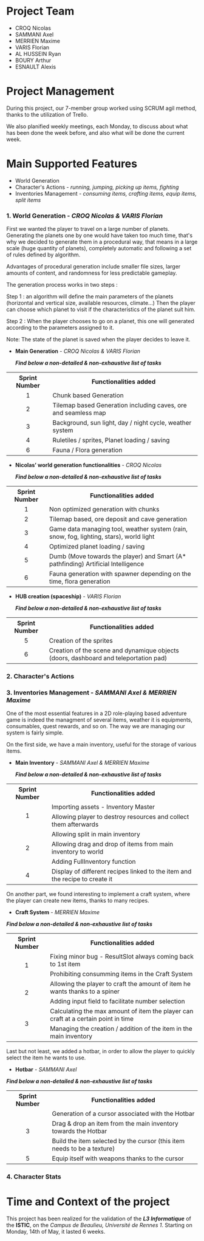 # Project Team
* CROQ Nicolas
* SAMMANI Axel
* MERRIEN Maxime
* VARIS Florian
* AL HUSSEIN Ryan
* BOURY Arthur
* ESNAULT Alexis

# Project Management
During this project, our 7-member group worked using SCRUM agil method, thanks to the utilization of Trello.

We also planified weekly meetings, each Monday, to discuss about what has been done the week before, and also what will be done the current week.

# Main Supported Features
* World Generation
* Character's Actions - *running, jumping, picking up items, fighting*
* Inventories Management - *consuming items, crafting items, equip items, split items*

### 1. World Generation - *CROQ Nicolas & VARIS Florian*

First we wanted the player to travel on a large number of planets. Generating the planets one by one would have taken too much time,
that's why we decided to generate them in a procedural way, that means in a large scale (huge quantity of planets),
completely automatic and following a set of rules defined by algorithm.

Advantages of procedural generation include smaller file sizes, larger amounts of content, and randomness for less predictable gameplay.

The generation process works in two steps :

Step 1 : an algorithm will define the main parameters of the planets (horizontal and vertical size, available resources, climate...)
Then the player can choose which planet to visit if the characteristics of the planet suit him.

Step 2 : When the player chooses to go on a planet, this one will generated according to the parameters assigned to it.

Note: The state of the planet is saved when the player decides to leave it.

  - **Main Generation** - *CROQ Nicolas & VARIS Florian*

       **_Find below a non-detailed & non-exhaustive list of tasks_**
	   
<table>
  <th align="center"> Sprint Number </th>
  <th align="center"> Functionalities added </th>
  <tr>
    <td rowspan="1" align="center">1</td>
    <td align="left">Chunk based Generation</td>
  </tr>
  <tr>
    <td rowspan="1" align="center">2</td>
    <td align="left">Tilemap based Generation including caves, ore and seamless map</td>
  </tr>
   <tr>
    <td rowspan="1" align="center">3</td>
    <td align="left">Background, sun light, day / night cycle, weather system</td>
  </tr>
  <tr>
    <td rowspan="1" align="center">4</td>
    <td align="left">Ruletiles / sprites, Planet loading / saving</td>
  </tr>
   <tr>
    <td rowspan="1" align="center">6</td>
    <td align="left">Fauna / Flora generation</td>
  </tr>
</table>

  - **Nicolas’ world generation functionalities** - *CROQ Nicolas*

       **_Find below a non-detailed & non-exhaustive list of tasks_**

<table>
  <th align="center"> Sprint Number </th>
  <th align="center"> Functionalities added </th>
  <tr>
    <td rowspan="1" align="center">1</td>
    <td align="left">Non optimized generation with chunks</td>
  </tr>
  <tr>
    <td rowspan="1" align="center">2</td>
    <td align="left">Tilemap based, ore deposit and cave generation</td>
  </tr>
   <tr>
    <td rowspan="1" align="center">3</td>
    <td align="left">Game data managing tool, weather system (rain, snow, fog, lighting, stars), world light</td>
  </tr>
  <tr>
    <td rowspan="1" align="center">4</td>
    <td align="left">Optimized planet loading / saving</td>
  </tr>
  <tr>
    <td rowspan="1" align="center">5</td>
    <td align="left">Dumb (Move towards the player) and Smart (A* pathfinding) Artificial Intelligence</td>
  </tr>
   <tr>
    <td rowspan="1" align="center">6</td>
    <td align="left">Fauna generation with spawner depending on the time, flora generation</td>
  </tr>
</table>

  - **HUB creation (spaceship)** - *VARIS Florian*

       **_Find below a non-detailed & non-exhaustive list of tasks_**
	   
<table>
  <th align="center"> Sprint Number </th>
  <th align="center"> Functionalities added </th>
  <tr>
    <td rowspan="1" align="center">5</td>
    <td align="left">Creation of the sprites</td>
  </tr>
   <tr>
    <td rowspan="1" align="center">6</td>
    <td align="left">Creation of the scene and dynamique objects (doors, dashboard and teleportation pad)</td>
  </tr>
</table>
	   
### 2. Character's Actions

### 3. Inventories Management - *SAMMANI Axel & MERRIEN Maxime*
  
One of the most essential features in a 2D role-playing based adventure game is indeed the managment of several items, weather it is equipments, consumables, quest rewards, and so on.
  The way we are managing our system is fairly simple.
  
  On the first side, we have a main inventory, useful for the storage of various items.
    
  - **Main Inventory** - *SAMMANI Axel & MERRIEN Maxime*

       **_Find below a non-detailed & non-exhaustive list of tasks_**

<table>
  <th align="center"> Sprint Number </th>
  <th align="center"> Functionalities added </th>
  <tr>
    <td rowspan="2" align="center">1</td>
    <td align="left">Importing assets - Inventory Master</td>
  </tr>
  <tr>
    <td align="left">Allowing player to destroy resources and collect them afterwards</td>
  </tr>
  <tr>
    <td rowspan="3" align="center">2</td>
    <td align="left">Allowing split in main inventory</td>
  </tr>
  <tr>
    <td align="left">Allowing drag and drop of items from main inventory to world</td>
  </tr>
  <tr>
    <td align="left">Adding FullInventory function</td>
  </tr>
  <tr>
    <td rowspan="1" align="center">4</td>
    <td align="left">Display of different recipes linked to the item and the recipe to create it</td>
  </tr>
</table>
  
On another part, we found interesting to implement a craft system, where the player can create new items, thanks to many recipes.
    
  - **Craft System** - *MERRIEN Maxime*
  
  **_Find below a non-detailed & non-exhaustive list of tasks_**

<table>
  <th align="center"> Sprint Number </th>
  <th align="center"> Functionalities added </th>
  <tr>
    <td rowspan="2" align="center">1</td>
    <td align="left">Fixing minor bug - ResultSlot always coming back to 1st item</td>
  </tr>
  <tr>
    <td align="left">Prohibiting consumming items in the Craft System</td>
  </tr>
  <tr>
    <td rowspan="2" align="center">2</td>
    <td align="left">Allowing the player to craft the amount of item he wants thanks to a spiner</td>
  </tr>
  <tr>
    <td align="left">Adding input field to facilitate number selection</td>
  </tr>
  <tr>
    <td rowspan="2" align="center">3</td>
    <td align="left">Calculating the max amount of item the player can craft at a certain point in time</td>
  </tr>
  <tr>
    <td align="left">Managing the creation / addition of the item in the main inventory</td>
  </tr>
</table>
   
Last but not least, we added a hotbar, in order to allow the player to quickly select the item he wants to use.
    
  - **Hotbar** - *SAMMANI Axel*
  
  **_Find below a non-detailed & non-exhaustive list of tasks_**

<table>
  <th align="center"> Sprint Number </th>
  <th align="center"> Functionalities added </th>
  <tr>
    <td rowspan="3" align="center">3</td>
    <td align="left">Generation of a cursor associated with the Hotbar</td>
  </tr>
  <tr>
    <td align="left">Drag & drop an item from the main inventory towards the Hotbar</td>
  </tr>
  <tr>
    <td align="left">Build the item selected by the cursor (this item needs to be a texture) </td>
  </tr>
  <tr>
    <td align="center">5</td>
    <td align="left">Equip itself with weapons thanks to the cursor</td>
  </tr>
</table>
   
### 4. Character Stats

# Time and Context of the project
This project has been realized for the validation of the **_L3 Informatique_** of the **ISTIC**, on the *Campus de Beaulieu, Université de Rennes 1*.
Starting on Monday, 14th of May, it lasted 6 weeks.
